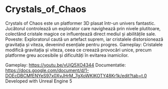 # Crystals_of_Chaos
Crystals of Chaos este un platformer 3D plasat într-un univers fantastic. Jucătorul controlează un explorator care navighează prin nivele plutitoare, colectând cristale magice ce influențează direct mediul și abilitățile sale.
Poveste: Exploratorul caută un artefact suprem, iar cristalele distorsionează gravitația și viteza, devenind esențiale pentru progres.
Gameplay: Cristalele modifică gravitația și viteza, ceea ce creează provocări unice, precum platforme greu accesibile și dificultăți în evitarea inamicilor.

Gameplay: https://youtu.be/vUjQ5XO4344
Documentatie: https://docs.google.com/document/d/1-DOEcDBCMfENYeS97x0XvJHrM_7gXoWKlKOTY48Kr1k/edit?tab=t.0
Developed with Unreal Engine 5
